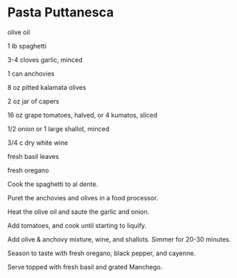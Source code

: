 # Pasta Puttanesca

olive oil

1 lb spaghetti

3-4 cloves garlic, minced

1 can anchovies

8 oz pitted kalamata olives

2 oz jar of capers

16 oz grape tomatoes, halved, or 4 kumatos, sliced

1/2 onion or 1 large shallot, minced

3/4 c dry white wine

fresh basil leaves

fresh oregano


Cook the spaghetti to al dente.

Puret the anchovies and olives in a food processor.

Heat the olive oil and saute the garlic and onion.

Add tomatoes, and cook until starting to liquify.  

Add olive & anchovy mixture, wine, and shallots. Simmer for 20-30 minutes.  

Season to taste with fresh oregano, black pepper, and cayenne.


Serve topped with fresh basil and grated Manchego.
